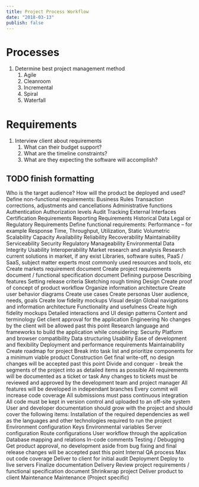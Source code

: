 ```yaml
---
title: Project Process Workflow
date: "2018-03-13"
publish: false
---
```


# Processes

1.  Determine best project management method
    1.  Agile
    2.  Cleanroom
    3.  Incremental
    4.  Spiral
    5.  Waterfall

# Requirements

1.  Interview client about requirements
    1.  What can their budget support?
    2.  What are the timeline constraints?
    3.  What are they expecting the software will accomplish?

## TODO finish formatting

Who is the target audience?
How will the product be deployed and used?
Define non-functional requirements:
Business Rules
Transaction corrections, adjustments and cancellations
Administrative functions
Authentication
Authorization levels
Audit Tracking
External Interfaces
Certification Requirements
Reporting Requirements
Historical Data
Legal or Regulatory Requirements
Define functional requirements:
Performance – for example Response Time, Throughput, Utilization, Static Volumetric
Scalability
Capacity
Availability
Reliability
Recoverability
Maintainability
Serviceability
Security
Regulatory
Manageability
Environmental
Data Integrity
Usability
Interoperability
Market research and analysis
Research current solutions in market, if any exist
Libraries, software suites, PaaS / SaaS, subject matter experts most commonly used resources and tools, etc
Create markets requirement document
Create project requirements document / functional specification document
Defining purpose
Describing features
Setting release criteria
Sketching rough timing
Design
Create proof of concept of product workflow
Organize information architecture
Create user behavior diagrams
Create use cases
Create personas
User audience, needs, goals
Create low fidelity mockups
Visual design
Global navigations and information architecture
Functionality and usefulness
Create high fidelity mockups
Detailed interactions and UI design patterns
Content and terminology
Get client approval for the application
Engineering
No changes by the client will be allowed past this point
Research language and frameworks to build the application while considering:
Security
Platform and browser compatibility
Data structuring
Usability
Ease of development and flexibility
Deployment and performance requirements
Maintainability
Create roadmap for project
Break into task list and prioritize components for a minimum viable product
Construction
Get final write-off, no design changes will be accepted past this point
Divide and conquer - break the segments of the project into as detailed items as possible
All requirements will be documented as a ticket or task
Any changes to tickets must be reviewed and approved by the development team and project manager
All features will be developed in independant branches
Every commit will increase code coverage
All submissions must pass continuous integration
All code must be kept in version control and uploaded to an off-site system
User and developer documentation should grow with the project and should cover the following items:
Installation of the required dependencies as well as the languages and other technologies required to run the project
Environment configuration
Keys
Environmental variables
Server configuration
Route configurations
User workflow through the application
Database mapping and relations
In-code comments
Testing / Debugging
Get product approval, no development aside from bug fixing and final release changes will be accepted past this point
Internal QA process
Max out code coverage
Deliver to client for initial audit
Deployment
Deploy to live servers
Finalize documentation
Delivery
Review project requirements / functional specification document
Shrinkwrap project
Deliver product to client
Maintenance
Maintenance (Project specific)
